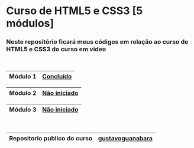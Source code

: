 # Curso de HTML5 e CSS3 [5 módulos]

### Neste repositório ficará meus códigos em relação ao curso de HTML5 e CSS3 do curso em video
<br>

| Módulo 1 | [Concluído][] |
| --- | --- |

| Módulo 2 | [Não iniciado][] |
| --- | --- |

| Módulo 3 | [Não iniciado][] |
| --- | --- |

<br>

| Repositorio publico do curso | [gustavoguanabara][] |
| --- | --- |

[Concluído]: https://www.cursoemvideo.com/curso/html5-css3-modulo1/
[Não iniciado]: https://www.cursoemvideo.com/curso/curso-html5-e-css3-modulo-2-de-5-40-horas/
[Não iniciado]: https://www.cursoemvideo.com/curso/curso-html5-e-css3-modulo-3-de-5-40-horas/
[gustavoguanabara]: https://gustavoguanabara.git
